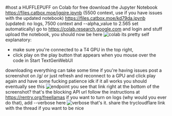 #host a HUFFLEPUFF on Colab for free 
download the Jupyter Notebook https://files.catbox.moe/jgqjre.ipynb (5500 context, use if you have issues with the updated notebook)
https://files.catbox.moe/kd79da.ipynb (updated: no logs, 7500 context and  --alpha_value to 2.565 set automatically)
go to https://colab.research.google.com and login and stuff
upload the notebook, you should now be here
![colab](https://files.catbox.moe/4ijyz5.png)
its pretty self explanatory:
- make sure you're connected to a T4 GPU in the top right, 
- click play on the play button that appears when you mouse over the code in Start TextGenWebUI

downloading everything can take some time
if you're having issues post a screenshot on /g/ or just refresh and reconnect to a GPU and click play again and have some fucking patience idk
if it all works you should eventually see this
![endpoint](https://files.catbox.moe/d13kt9.png)
you see that link right at the bottom of the screenshot?
that's the blocking API url
follow the instructions at https://rentry.org/freellamas
if you want to turn on logs (why would you ever do that), add --verbose here
![verbose](https://files.catbox.moe/um0pbm.png)
that's it. share the trycloudflare link with the thread if you want to be nice